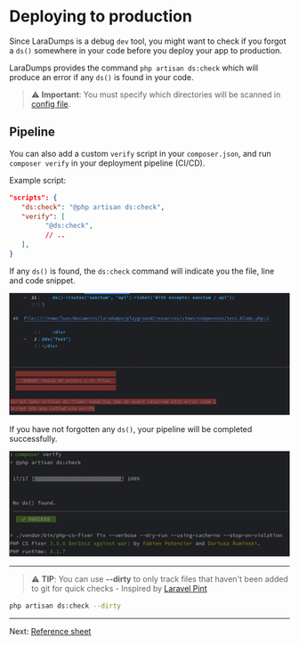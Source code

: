 # Deploying to production

Since LaraDumps is a debug `dev` tool, you might want to check if you forgot a `ds()` somewhere in your code before you deploy your app to production.

LaraDumps provides the command `php artisan ds:check` which will produce an error if any `ds()` is found in your code.

> ⚠️ **Important**: You must specify which directories will be scanned in [config file](laravel/get-started/configuration?id=ds-check).

## Pipeline

You can also add a custom `verify` script in your `composer.json`, and run `composer verify` in your deployment pipeline (CI/CD).

Example script:

```json
"scripts": {
   "ds:check": "@php artisan ds:check",
   "verify": [
         "@ds:check",
         // ..
   ],
}
```

If any `ds()` is found, the `ds:check` command will indicate you the file, line and code snippet.

![Error](../../_media/ds_check_error.png)

If you have not forgotten any `ds()`, your pipeline will be completed successfully.

![Success](../../_media/ds_check_success.png)

---

> ⚠️ **TIP**: You can use **--dirty** to only track files that haven't been added to git for quick checks - Inspired by [Laravel Pint](https://github.com/laravel/pint/pull/130)

```bash
php artisan ds:check --dirty
```

---

Next: [Reference sheet](laravel/debug/reference-sheet.md "Reference sheet")
